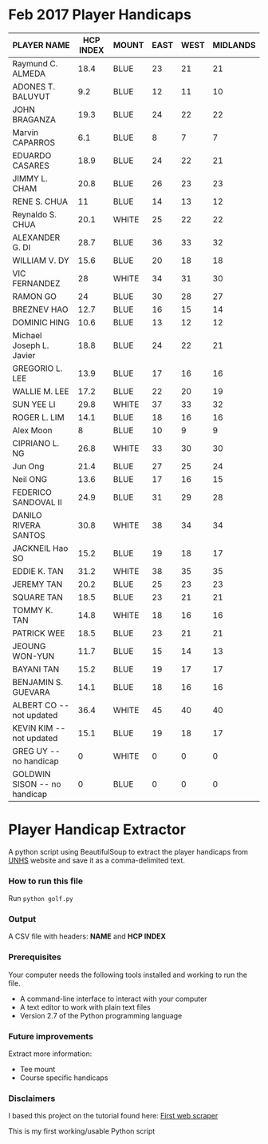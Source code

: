 # Feb 2017 Player Handicaps

| PLAYER NAME                  | HCP INDEX | MOUNT | EAST | WEST | MIDLANDS |
|------------------------------|-----------|-------|------|------|----------|
| Raymund C. ALMEDA            | 18.4      | BLUE  | 23   | 21   | 21       |
| ADONES T. BALUYUT            | 9.2       | BLUE  | 12   | 11   | 10       |
| JOHN    BRAGANZA             | 19.3      | BLUE  | 24   | 22   | 22       |
| Marvin    CAPARROS           | 6.1       | BLUE  | 8    | 7    | 7        |
| EDUARDO    CASARES           | 18.9      | BLUE  | 24   | 22   | 21       |
| JIMMY L. CHAM                | 20.8      | BLUE  | 26   | 23   | 23       |
| RENE S. CHUA                 | 11        | BLUE  | 14   | 13   | 12       |
| Reynaldo S. CHUA             | 20.1      | WHITE | 25   | 22   | 22       |
| ALEXANDER G. DI              | 28.7      | BLUE  | 36   | 33   | 32       |
| WILLIAM V. DY                | 15.6      | BLUE  | 20   | 18   | 18       |
| VIC    FERNANDEZ             | 28        | WHITE | 34   | 31   | 30       |
| RAMON    GO                  | 24        | BLUE  | 30   | 28   | 27       |
| BREZNEV    HAO               | 12.7      | BLUE  | 16   | 15   | 14       |
| DOMINIC    HING              | 10.6      | BLUE  | 13   | 12   | 12       |
| Michael Joseph L. Javier     | 18.8      | BLUE  | 24   | 22   | 21       |
| GREGORIO L. LEE              | 13.9      | BLUE  | 17   | 16   | 16       |
| WALLIE M. LEE                | 17.2      | BLUE  | 22   | 20   | 19       |
| SUN YEE    LI                | 29.8      | WHITE | 37   | 33   | 32       |
| ROGER L. LIM                 | 14.1      | BLUE  | 18   | 16   | 16       |
| Alex Moon                    | 8         | BLUE  | 10   | 9    | 9        |
| CIPRIANO L. NG               | 26.8      | WHITE | 33   | 30   | 30       |
| Jun Ong                      | 21.4      | BLUE  | 27   | 25   | 24       |
| Neil    ONG                  | 13.6      | BLUE  | 17   | 16   | 15       |
| FEDERICO    SANDOVAL II      | 24.9      | BLUE  | 31   | 29   | 28       |
| DANILO RIVERA SANTOS         | 30.8      | WHITE | 38   | 34   | 34       |
| JACKNEIL Hao SO              | 15.2      | BLUE  | 19   | 18   | 17       |
| EDDIE K. TAN                 | 31.2      | WHITE | 38   | 35   | 35       |
| JEREMY    TAN                | 20.2      | BLUE  | 25   | 23   | 23       |
| SQUARE TAN                   | 18.5      | BLUE  | 23   | 21   | 21       |
| TOMMY K. TAN                 | 14.8      | WHITE | 18   | 16   | 16       |
| PATRICK    WEE               | 18.5      | BLUE  | 23   | 21   | 21       |
| JEOUNG    WON-YUN            | 11.7      | BLUE  | 15   | 14   | 13       |
| BAYANI    TAN                | 15.2      | BLUE  | 19   | 17   | 17       |
| BENJAMIN S. GUEVARA          | 14.1      | BLUE  | 18   | 16   | 16       |
| ALBERT CO -- not updated     | 36.4      | WHITE | 45   | 40   | 40       |
| KEVIN KIM -- not updated     | 15.1      | BLUE  | 19   | 18   | 17       |
| GREG UY -- no handicap       | 0         | WHITE | 0    | 0    | 0        |
| GOLDWIN SISON -- no handicap | 0         | BLUE  | 0    | 0    | 0        |


# Player Handicap Extractor 
A python script using BeautifulSoup to extract the player handicaps from [UNHS](http://unhs.ph) website and save it as a comma-delimited text.

### How to run this file

 Run `python golf.py`
 
### Output
 
 A CSV file with headers: **NAME** and **HCP INDEX**
 
### Prerequisites

Your computer needs the following tools installed and working to run the file.

- A command-line interface to interact with your computer
- A text editor to work with plain text files
- Version 2.7 of the Python programming language

### Future improvements

Extract more information:

- Tee mount
- Course specific handicaps

 
### Disclaimers
 
 I based this project on the tutorial found here: [First web scraper](https://first-web-scraper.readthedocs.io/en/latest/)
 
 This is my first working/usable Python script
